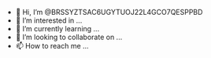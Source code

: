 - 👋 Hi, I’m @BRSSYZTSAC6UGYTUOJ22L4GCO7QESPPBD
- 👀 I’m interested in ...
- 🌱 I’m currently learning ...
- 💞️ I’m looking to collaborate on ...
- 📫 How to reach me ...

<!---
BRSSYZTSAC6UGYTUOJ22L4GCO7QESPPBD/BRSSYZTSAC6UGYTUOJ22L4GCO7QESPPBD is a ✨ special ✨ repository because its `README.md` (this file) appears on your GitHub profile.
You can click the Preview link to take a look at your changes.
--->
